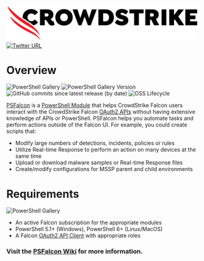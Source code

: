 ![CrowdStrike Falcon](https://raw.githubusercontent.com/CrowdStrike/falconpy/main/docs/asset/cs-logo.png) [![Twitter URL](https://img.shields.io/twitter/url?label=Follow%20%40CrowdStrike&style=social&url=https%3A%2F%2Ftwitter.com%2FCrowdStrike)](https://twitter.com/CrowdStrike)<br/>

# Overview

![PowerShell Gallery](https://img.shields.io/powershellgallery/dt/psfalcon)
![PowerShell Gallery Version](https://img.shields.io/powershellgallery/v/psfalcon)
![GitHub commits since latest release (by date)](https://img.shields.io/github/commits-since/crowdstrike/psfalcon/latest)
![OSS Lifecycle](https://img.shields.io/osslifecycle/crowdstrike/psfalcon)

[PSFalcon](https://github.com/crowdstrike/psfalcon) is a [PowerShell Module](https://docs.microsoft.com/en-us/powershell/module/microsoft.powershell.core/about/about_modules?view=powershell-7) that helps CrowdStrike
Falcon users interact with the CrowdStrike Falcon [OAuth2 APIs](https://assets.falcon.crowdstrike.com/support/api/swagger.html#/) without
having extensive knowledge of APIs or PowerShell. PSFalcon helps you automate tasks and perform actions outside of the
Falcon UI. For example, you could create scripts that:

* Modify large numbers of detections, incidents, policies or rules
* Utilize Real-time Response to perform an action on many devices at the same time
* Upload or download malware samples or Real-time Response files
* Create/modify configurations for MSSP parent and child environments

# Requirements
![PowerShell Gallery](https://img.shields.io/powershellgallery/p/psfalcon?logo=powershell)

* An active Falcon subscription for the appropriate modules
* PowerShell 5.1+ (Windows), PowerShell 6+ (Linux/MacOS)
* A Falcon [OAuth2 API Client](https://falcon.crowdstrike.com/support/api-clients-and-keys) with appropriate roles

### Visit the **[PSFalcon Wiki](https://github.com/CrowdStrike/psfalcon/wiki)** for more information.
